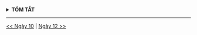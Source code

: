 <details>
<summary><strong>TÓM TẮT</strong></summary>

</details>

---
[<< Ngày 10](./Day10.md) | [Ngày 12 >>](./Day12.md)